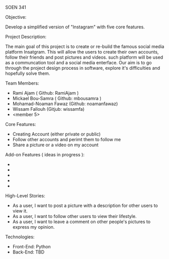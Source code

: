 SOEN 341 

Objective:

Develop a simplified version of "Instagram" with five core features.


Project Description: 

The main goal of this project is to create or re-build the famous social media platform Insatgram.
This will allow the users to create their own accounts, follow their friends 
and post pictures and videos. such platform will be used as a communcation tool and a social media enterface. 
Our aim is to go through the project design process in software, explore it's difficulties and hopefully solve them.

 

Team Members: 

- Rami Ajam ( Github: RamiAjam )
- Mickael Bou-Samra ( Github: mbousamra )
- Mohamad-Noaman Fawaz (Github: noamanfawaz)
- Wissam Fallouh (Gitjub: wissamfa)
- <member 5>


Core Features: 

- Creating Account (either private or public) 
- Follow other accounts and perimt them to follow me
- Share a picture or a video on my account  

Add-on Features ( ideas in progress ): 

- <kinan>
- <kinan>
- <kinan>
- <kinan>
- <kinan>


High-Level Stories: 

- As a user, I want to post a picture with a description for other users to view it.
- As a user, I want to follow other users to view their lifestyle.
- As a user, I want to leave a comment on other people's pictures to express my opinion.


Technologies:

- Front-End: Python 
- Back-End: TBD



